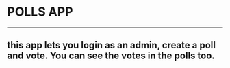 # POLLS APP
----
## this app lets you login as an admin, create a poll and vote. You can see the votes in the polls too.
